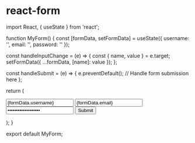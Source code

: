 # react-form


import React, { useState } from 'react';

function MyForm() {
  const [formData, setFormData] = useState({
    username: '',
    email: '',
    password: ''
  });

  const handleInputChange = (e) => {
    const { name, value } = e.target;
    setFormData({
      ...formData,
      [name]: value
    });
  };

  const handleSubmit = (e) => {
    e.preventDefault();
    // Handle form submission here
  };

  return (
    <form onSubmit={handleSubmit}>
      <input
        type="text"
        name="username"
        value={formData.username}
        onChange={handleInputChange}
        placeholder="Username"
      />
      <input
        type="email"
        name="email"
        value={formData.email}
        onChange={handleInputChange}
        placeholder="Email"
      />
      <input
        type="password"
        name="password"
        value={formData.password}
        onChange={handleInputChange}
        placeholder="Password"
      />
      <button type="submit">Submit</button>
    </form>
  );
}

export default MyForm;
